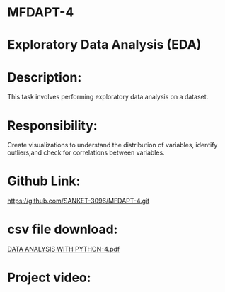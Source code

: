 # MFDAPT-4

# Exploratory Data Analysis (EDA) 

# Description:
This task involves performing exploratory data analysis on a dataset.

# Responsibility:
Create visualizations to understand the distribution of variables, identify outliers,and check for correlations between variables.

# Github Link:
https://github.com/SANKET-3096/MFDAPT-4.git

# csv file download:

[DATA ANALYSIS WITH PYTHON-4.pdf](https://github.com/user-attachments/files/16739056/DATA.ANALYSIS.WITH.PYTHON-4.pdf)

# Project video:

